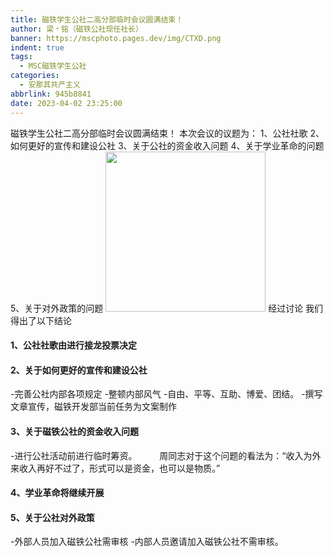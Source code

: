 ```yaml
---
title: 磁铁学生公社二高分部临时会议圆满结束！
author: 梁﹡铭（磁铁公社现任社长）
banner: https://mscphoto.pages.dev/img/CTXD.png
indent: true
tags:
  - MSC磁铁学生公社
categories:
  - 安那其共产主义
abbrlink: 945b8841
date: 2023-04-02 23:25:00
---
```

磁铁学生公社二高分部临时会议圆满结束！
本次会议的议题为：
1、公社社歌
2、如何更好的宣传和建设公社
3、关于公社的资金收入问题
4、关于学业革命的问题
5、关于对外政策的问题
<img src="https://cdn.staticaly.com/gh/AOME-C/wwwRes/main/index.files/MSC.png" width=256 height=256 />
经过讨论
我们得出了以下结论
#### 1、公社社歌由进行接龙投票决定
#### 2、关于如何更好的宣传和建设公社
-完善公社内部各项规定
-整顿内部风气
-自由、平等、互助、博爱、团结。
-撰写文章宣传，磁铁开发部当前任务为文案制作
#### 3、关于磁铁公社的资金收入问题
-进行公社活动前进行临时筹资。
&emsp;&emsp; 周同志对于这个问题的看法为：“收入为外来收入再好不过了，形式可以是资金，也可以是物质。”
#### 4、学业革命将继续开展
#### 5、关于公社对外政策
-外部人员加入磁铁公社需审核
-内部人员邀请加入磁铁公社不需审核。
